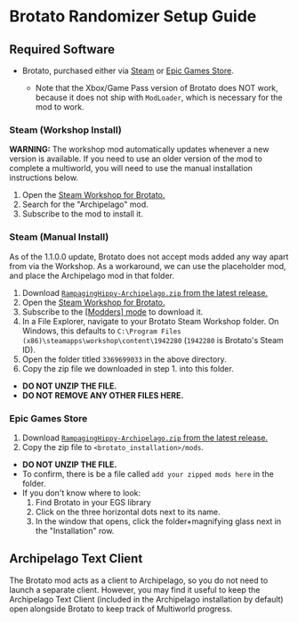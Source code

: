 # Brotato Randomizer Setup Guide

## Required Software

- Brotato, purchased either via
  [Steam](https://store.steampowered.com/app/1942280/Brotato/) or [Epic Games
  Store](https://store.epicgames.com/en-US/p/brotato-ed4097).

  - Note that the Xbox/Game Pass version of Brotato does NOT work, because it does not
    ship with `ModLoader`, which is necessary for the mod to work.

### Steam (Workshop Install)

**WARNING:** The workshop mod automatically updates whenever a new version is available.
If you need to use an older version of the mod to complete a multiworld, you will need
to use the manual installation instructions below.

1. Open the [Steam Workshop for
   Brotato.](https://steamcommunity.com/app/1942280/workshop/)
2. Search for the "Archipelago" mod.
3. Subscribe to the mod to install it.

### Steam (Manual Install)

As of the 1.1.0.0 update, Brotato does not accept mods added any way apart from via the
Workshop. As a workaround, we can use the placeholder mod, and place the Archipelago mod
in that folder.

1. Download [`RampagingHippy-Archipelago.zip` from the latest
   release.](https://github.com/SpenserHaddad/Brotato-ArchipelagoClient/releases/latest)
2. Open the [Steam Workshop for
   Brotato.](https://steamcommunity.com/app/1942280/workshop/)
3. Subscribe to the [[Modders]
   mode](https://steamcommunity.com/sharedfiles/filedetails/?id=3369699033) to download
   it.
4. In a File Explorer, navigate to your Brotato Steam Workshop folder. On Windows, this
   defaults to `C:\Program Files (x86)\steamapps\workshop\content\1942280` (`1942280` is
   Brotato's Steam ID).
5. Open the folder titled `3369699033` in the above directory.
6. Copy the zip file we downloaded in step 1. into this folder.
  - **DO NOT UNZIP THE FILE.**
  - **DO NOT REMOVE ANY OTHER FILES HERE.**

### Epic Games Store

1. Download [`RampagingHippy-Archipelago.zip` from the latest
   release.](https://github.com/SpenserHaddad/Brotato-ArchipelagoClient/releases/latest)
2. Copy the zip file to `<brotato_installation>/mods`.
  - **DO NOT UNZIP THE FILE.**
  - To confirm, there is be a file called `add your zipped mods here` in the folder.
  - If you don't know where to look:
    1. Find Brotato in your EGS library
    2. Click on the three horizontal dots next to its name.
    3. In the window that opens, click the folder+magnifying glass next in the
       "Installation" row.
## Archipelago Text Client

The Brotato mod acts as a client to Archipelago, so you do not need to launch a separate
client. However, you may find it useful to keep the Archipelago Text Client (included in
the Archipelago installation by default) open alongside Brotato to keep track of
Multiworld progress.